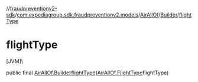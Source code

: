//[fraudpreventionv2-sdk](../../../../index.md)/[com.expediagroup.sdk.fraudpreventionv2.models](../../index.md)/[AirAllOf](../index.md)/[Builder](index.md)/[flightType](flight-type.md)

# flightType

[JVM]\

public final [AirAllOf.Builder](index.md)[flightType](flight-type.md)([AirAllOf.FlightType](../-flight-type/index.md)flightType)
